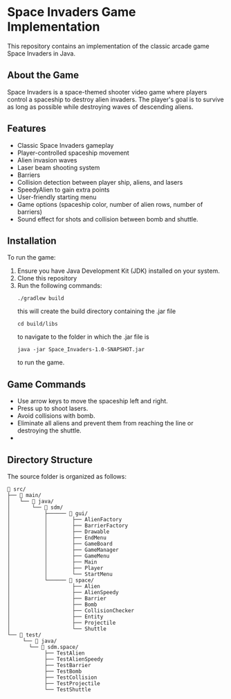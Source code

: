# Space Invaders Game Implementation

This repository contains an implementation of the classic arcade game Space Invaders in Java.

## About the Game

Space Invaders is a space-themed shooter video game where players control a spaceship to destroy alien invaders. The player's goal is to survive as long as possible while destroying waves of descending aliens.

## Features

- Classic Space Invaders gameplay
- Player-controlled spaceship movement
- Alien invasion waves
- Laser beam shooting system
- Barriers 
- Collision detection between player ship, aliens, and lasers
- SpeedyAlien to gain extra points
- User-friendly starting menu
- Game options (spaceship color, number of alien rows, number of barriers)
- Sound effect for shots and collision between bomb and shuttle.

## Installation

To run the game:

1. Ensure you have Java Development Kit (JDK) installed on your system.
2. Clone this repository 
3. Run the following commands:
    ```
    ./gradlew build
    ```
    this will create the build directory containing the .jar file
    ```
    cd build/libs
    ```
    to navigate to the folder in which the .jar file is
    ```
    java -jar Space_Invaders-1.0-SNAPSHOT.jar 
    ```
   to run the game.


## Game Commands

- Use arrow keys to move the spaceship left and right.
- Press up to shoot lasers.
- Avoid collisions with bomb.
- Eliminate all aliens and prevent them from reaching the line or destroying the shuttle.
- 
## Directory Structure

The source folder is organized as follows:
```
📂 src/
├── 📂 main/
│   └── 📂 java/
│       └── 📂 sdm/
│           ├────── 📂 gui/
│           │        ├── AlienFactory
│           │        ├── BarrierFactory
│           │        ├── Drawable
│           │        ├── EndMenu
│           │        ├── GameBoard
│           │        ├── GameManager
│           │        ├── GameMenu
│           │        ├── Main
│           │        ├── Player
│           │        └── StartMenu
│           └────── 📂 space/
│                    ├── Alien
│                    ├── AlienSpeedy
│                    ├── Barrier
│                    ├── Bomb
│                    ├── CollisionChecker
│                    ├── Entity
│                    ├── Projectile
│                    └── Shuttle
└── 📂 test/
     └── 📂 java/
       └── 📂 sdm.space/
            ├── TestAlien
            ├── TestAlienSpeedy
            ├── TestBarrier
            ├── TestBomb
            ├── TestCollision
            ├── TestProjectile
            └── TestShuttle
```

